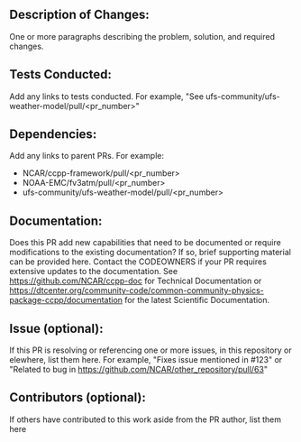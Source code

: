 ## Description of Changes: 
One or more paragraphs describing the problem, solution, and required changes.

## Tests Conducted: 
Add any links to tests conducted. For example, "See ufs-community/ufs-weather-model/pull/<pr_number>"

## Dependencies:
Add any links to parent PRs. For example:
- NCAR/ccpp-framework/pull/<pr_number>
- NOAA-EMC/fv3atm/pull/<pr_number>
- ufs-community/ufs-weather-model/pull/<pr_number>

## Documentation:
Does this PR add new capabilities that need to be documented or require modifications to the existing documentation?  If so, brief supporting material can be provided here. Contact the CODEOWNERS if your PR requires extensive updates to the documentation.  See https://github.com/NCAR/ccpp-doc for Technical Documentation or https://dtcenter.org/community-code/common-community-physics-package-ccpp/documentation for the latest Scientific Documentation.

## Issue (optional): 
If this PR is resolving or referencing one or more issues, in this repository or elewhere, list them here. For example, "Fixes issue mentioned in #123" or "Related to bug in https://github.com/NCAR/other_repository/pull/63"

## Contributors (optional): 
If others have contributed to this work aside from the PR author, list them here


